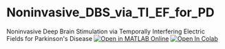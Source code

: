 # Noninvasive_DBS_via_TI_EF_for_PD 
Noninvasive Deep Brain Stimulation via Temporally Interfering Electric Fields for Parkinson's Disease
[![Open in MATLAB Online](https://www.mathworks.com/images/responsive/global/open-in-matlab-online.svg)](https://matlab.mathworks.com/open/github/v1?repo=https://github.com/MJAHMADEE/Noninvasive_DBS_via_TI_EF_for_PD&project=MY_REPO.prj)
    <a href="https://colab.research.google.com/drive/1j4PF-wWU0bQa1BY9DSkrtkraJteRv82n?usp=sharing"><img src="https://colab.research.google.com/assets/colab-badge.svg" alt="Open In Colab"></a>
